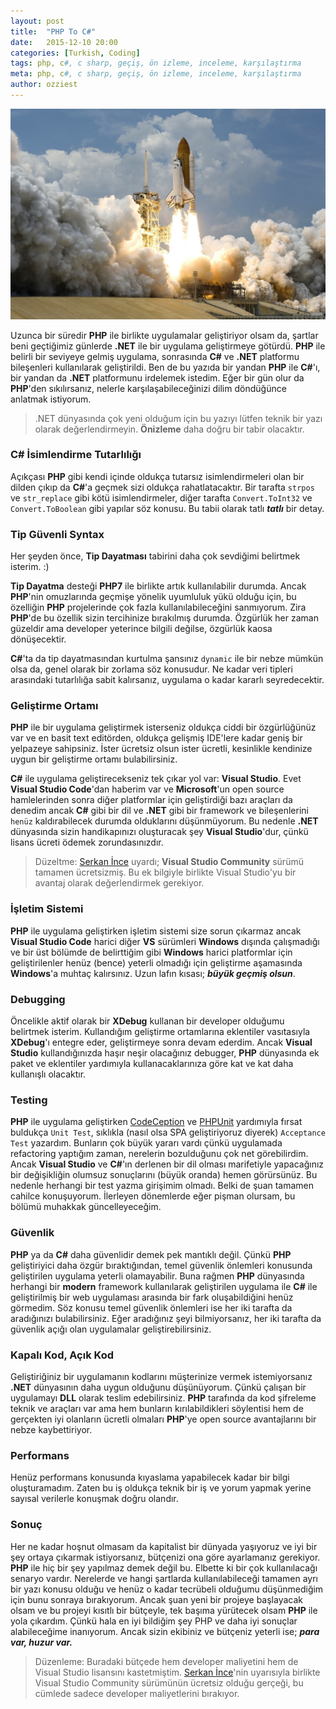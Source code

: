 ```yaml
---
layout: post
title:  "PHP To C#"
date:   2015-12-10 20:00
categories: [Turkish, Coding]
tags: php, c#, c sharp, geçiş, ön izleme, inceleme, karşılaştırma
meta: php, c#, c sharp, geçiş, ön izleme, inceleme, karşılaştırma
author: ozziest
---
```


<a href="https://pixabay.com/en/rocket-launch-rocket-take-off-nasa-67643/" target="_blank">
    <img src="/images/posts/coding.jpg" class="center" />
</a>

Uzunca bir süredir **PHP** ile birlikte uygulamalar geliştiriyor olsam da, şartlar beni geçtiğimiz günlerde **.NET** ile bir uygulama geliştirmeye götürdü. **PHP** ile belirli bir seviyeye gelmiş uygulama, sonrasında **C#** ve **.NET** platformu bileşenleri kullanılarak geliştirildi. Ben de bu yazıda bir yandan **PHP** ile **C#**'ı, bir yandan da **.NET** platformunu irdelemek istedim. Eğer bir gün olur da **PHP**'den sıkılırsanız, nelerle karşılaşabileceğinizi dilim döndüğünce anlatmak istiyorum.

> .NET dünyasında çok yeni olduğum için bu yazıyı lütfen teknik bir yazı olarak değerlendirmeyin. **Önizleme** daha doğru bir tabir olacaktır.

### C# İsimlendirme Tutarlılığı

Açıkçası **PHP** gibi kendi içinde oldukça tutarsız isimlendirmeleri olan bir dilden çıkıp da **C#**'a geçmek sizi oldukça rahatlatacaktır. Bir tarafta `strpos` ve `str_replace` gibi kötü isimlendirmeler, diğer tarafta `Convert.ToInt32` ve `Convert.ToBoolean` gibi yapılar söz konusu. Bu tabii olarak tatlı ***tatlı*** bir detay. 

### Tip Güvenli Syntax

Her şeyden önce, **Tip Dayatması** tabirini daha çok sevdiğimi belirtmek isterim. :) 

**Tip Dayatma** desteği **PHP7** ile birlikte artık kullanılabilir durumda. Ancak **PHP**'nin omuzlarında geçmişe yönelik uyumluluk yükü olduğu için, bu özelliğin **PHP** projelerinde çok fazla kullanılabileceğini sanmıyorum. Zira **PHP**'de bu özellik sizin tercihinize bırakılmış durumda. Özgürlük her zaman güzeldir ama developer yeterince bilgili değilse, özgürlük kaosa dönüşecektir.

**C#**'ta da tip dayatmasından kurtulma şansınız `dynamic` ile bir nebze mümkün olsa da, genel olarak bir zorlama söz konusudur. Ne kadar veri tipleri arasındaki tutarlılığa sabit kalırsanız, uygulama o kadar kararlı seyredecektir.

### Geliştirme Ortamı

**PHP** ile bir uygulama geliştirmek isterseniz oldukça ciddi bir özgürlüğünüz var ve en basit text editörden, oldukça gelişmiş IDE'lere kadar geniş bir yelpazeye sahipsiniz. İster ücretsiz olsun ister ücretli, kesinlikle kendinize uygun bir geliştirme ortamı bulabilirsiniz.

**C#** ile uygulama geliştirecekseniz tek çıkar yol var: **Visual Studio**. Evet **Visual Studio Code**'dan haberim var ve **Microsoft**'un open source hamlelerinden sonra diğer platformlar için geliştirdiği bazı araçları da denedim ancak **C#** gibi bir dil ve **.NET** gibi bir framework ve bileşenlerini `henüz` kaldırabilecek durumda olduklarını düşünmüyorum. Bu nedenle **.NET** dünyasında sizin handikapınızı oluşturacak şey **Visual Studio**'dur, çünkü lisans ücreti ödemek zorundasınızdır. 

> Düzeltme: [Serkan İnce](http://twitter.com/serkanince444) uyardı; **Visual Studio Community** sürümü tamamen ücretsizmiş. Bu ek bilgiyle birlikte Visual Studio'yu bir avantaj olarak değerlendirmek gerekiyor.

### İşletim Sistemi

**PHP** ile uygulama geliştirken işletim sistemi size sorun çıkarmaz ancak **Visual Studio Code** harici diğer **VS** sürümleri **Windows** dışında çalışmadığı ve bir üst bölümde de belirttiğim gibi **Windows** harici platformlar için geliştirilenler henüz (bence) yeterli olmadığı için geliştirme aşamasında **Windows**'a muhtaç kalırsınız. Uzun lafın kısası; ***büyük geçmiş olsun***.

### Debugging

Öncelikle aktif olarak bir **XDebug** kullanan bir developer olduğumu belirtmek isterim. Kullandığım geliştirme ortamlarına eklentiler vasıtasıyla **XDebug**'ı entegre eder, geliştirmeye sonra devam ederdim. Ancak **Visual Studio** kullandığınızda haşır neşir olacağınız debugger, **PHP** dünyasında ek paket ve eklentiler yardımıyla kullanacaklarınıza göre kat ve kat daha kullanışlı olacaktır.

### Testing

**PHP** ile uygulama geliştirken [CodeCeption](http://codeception.com) ve [PHPUnit](https://phpunit.de/) yardımıyla fırsat buldukça `Unit Test`, sıklıkla (nasıl olsa SPA geliştiriyoruz diyerek) `Acceptance Test` yazardım. Bunların çok büyük yararı vardı çünkü uygulamada refactoring yaptığım zaman, nerelerin bozulduğunu çok net görebilirdim. Ancak **Visual Studio** ve **C#**'ın derlenen bir dil olması marifetiyle yapacağınız bir değişikliğin olumsuz sonuçlarını (büyük oranda) hemen görürsünüz. Bu nedenle herhangi bir test yazma girişimim olmadı. Belki de şuan tamamen cahilce konuşuyorum. İlerleyen dönemlerde eğer pişman olursam, bu bölümü muhakkak güncelleyeceğim.

### Güvenlik

**PHP** ya da **C#** daha güvenlidir demek pek mantıklı değil. Çünkü **PHP** geliştiriyici daha özgür bıraktığından, temel güvenlik önlemleri konusunda geliştirilen uygulama yeterli olamayabilir. Buna rağmen **PHP** dünyasında herhangi bir **modern** framework kullanılarak geliştirilen uygulama ile **C#** ile geliştirilmiş bir web uygulaması arasında bir fark oluşabildiğini henüz görmedim. Söz konusu temel güvenlik önlemleri ise her iki tarafta da aradığınızı bulabilirsiniz. Eğer aradığınız şeyi bilmiyorsanız, her iki tarafta da güvenlik açığı olan uygulamalar geliştirebilirsiniz.

### Kapalı Kod, Açık Kod

Geliştiriğiniz bir uygulamanın kodlarını müşterinize vermek istemiyorsanız **.NET** dünyasının daha uygun olduğunu düşünüyorum. Çünkü çalışan bir uygulamayı **DLL** olarak teslim edebilirsiniz. **PHP** tarafında da kod şifreleme teknik ve araçları var ama hem bunların kırılabildikleri söylentisi hem de gerçekten iyi olanların ücretli olmaları **PHP**'ye open source avantajlarını bir nebze kaybettiriyor.

### Performans

Henüz performans konusunda kıyaslama yapabilecek kadar bir bilgi oluşturamadım. Zaten bu iş oldukça teknik bir iş ve yorum yapmak yerine sayısal verilerle konuşmak doğru olandır. 

### Sonuç

Her ne kadar hoşnut olmasam da kapitalist bir dünyada yaşıyoruz ve iyi bir şey ortaya çıkarmak istiyorsanız, bütçenizi ona göre ayarlamanız gerekiyor. **PHP** ile hiç bir şey yapılmaz demek değil bu. Elbette ki bir çok kullanılacağı senaryo vardır. Nerelerde ve hangi şartlarda kullanılabileceği tamamen ayrı bir yazı konusu olduğu ve henüz o kadar tecrübeli olduğumu düşünmediğim için bunu sonraya bırakıyorum. Ancak şuan yeni bir projeye başlayacak olsam ve bu projeyi kısıtlı bir bütçeyle, tek başıma yürütecek olsam **PHP** ile yola çıkardım. Çünkü hala en iyi bildiğim şey PHP ve daha iyi sonuçlar alabileceğime inanıyorum. Ancak sizin ekibiniz ve bütçeniz yeterli ise; ***para var, huzur var.*** 

> Düzenleme: Buradaki bütçede hem developer maliyetini hem de Visual Studio lisansını kastetmiştim. [Serkan İnce](http://twitter.com/serkanince444)'nin uyarısıyla birlikte Visual Studio Community sürümünün ücretsiz olduğu gerçeği, bu cümlede sadece developer maliyetlerini bırakıyor.

